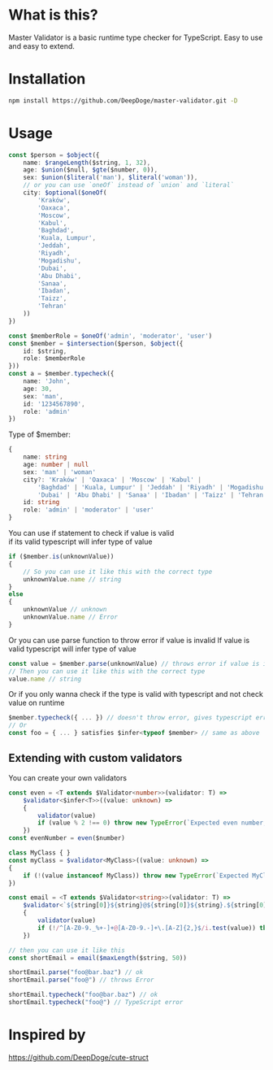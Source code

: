 # What is this?
Master Validator is a basic runtime type checker for TypeScript.
Easy to use and easy to extend.

# Installation
```bash
npm install https://github.com/DeepDoge/master-validator.git -D
```

# Usage
```ts
const $person = $object({
    name: $rangeLength($string, 1, 32),
    age: $union($null, $gte($number, 0)),
    sex: $union($literal('man'), $literal('woman')),
    // or you can use `oneOf` instead of `union` and `literal`
    city: $optional($oneOf(
        'Kraków',
        'Oaxaca',
        'Moscow',
        'Kabul',
        'Baghdad',
        'Kuala, Lumpur',
        'Jeddah',
        'Riyadh',
        'Mogadishu',
        'Dubai',
        'Abu Dhabi',
        'Sanaa',
        'Ibadan',
        'Taizz',
        'Tehran'
    ))
})

const $memberRole = $oneOf('admin', 'moderator', 'user')
const $member = $intersection($person, $object({
    id: $string,
    role: $memberRole
}))
const a = $member.typecheck({
    name: 'John',
    age: 30,
    sex: 'man',
    id: '1234567890',
    role: 'admin'
})
```
Type of $member:
```ts
{
    name: string
    age: number | null
    sex: 'man' | 'woman'
    city?: 'Kraków' | 'Oaxaca' | 'Moscow' | 'Kabul' | 
        'Baghdad' | 'Kuala, Lumpur' | 'Jeddah' | 'Riyadh' | 'Mogadishu' | 
        'Dubai' | 'Abu Dhabi' | 'Sanaa' | 'Ibadan' | 'Taizz' | 'Tehran'
    id: string
    role: 'admin' | 'moderator' | 'user'
}
```

You can use if statement to check if value is valid<br/>
if its valid typescript will infer type of value
```ts
if ($member.is(unknownValue)) 
{
    // So you can use it like this with the correct type
    unknownValue.name // string
}
else
{
    unknownValue // unknown
    unknownValue.name // Error
}
```

Or you can use parse function to throw error if value is invalid
If value is valid typescript will infer type of value
```ts
const value = $member.parse(unknownValue) // throws error if value is invalid
// Then you can use it like this with the correct type
value.name // string 
```

Or if you only wanna check if the type is valid with typescript and not check value on runtime
```ts
$member.typecheck({ ... }) // doesn't throw error, gives typescript error if type is invalid
// Or
const foo = { ... } satisfies $infer<typeof $member> // same as above
```

## Extending with custom validators
You can create your own validators
```ts
const even = <T extends $Validator<number>>(validator: T) =>
    $validator<$infer<T>>((value: unknown) =>
    {
        validator(value)
        if (value % 2 !== 0) throw new TypeError(`Expected even number, got ${value}`)
    })
const evenNumber = even($number)

class MyClass { }
const myClass = $validator<MyClass>((value: unknown) => 
{
    if (!(value instanceof MyClass)) throw new TypeError(`Expected MyClass, got ${value}`)
})

const email = <T extends $Validator<string>>(validator: T) =>
    $validator<`${string[0]}${string}@${string[0]}${string}.${string[0]}${string}`>((value: unknown) =>
    {
        validator(value)
        if (!/^[A-Z0-9._%+-]+@[A-Z0-9.-]+\.[A-Z]{2,}$/i.test(value)) throw new TypeError(`Expected email, got ${value}`)
    })

// then you can use it like this
const shortEmail = email($maxLength($string, 50))

shortEmail.parse("foo@bar.baz") // ok
shortEmail.parse("foo@") // throws Error

shortEmail.typecheck("foo@bar.baz") // ok
shortEmail.typecheck("foo@") // TypeScript error
```

# Inspired by
https://github.com/DeepDoge/cute-struct